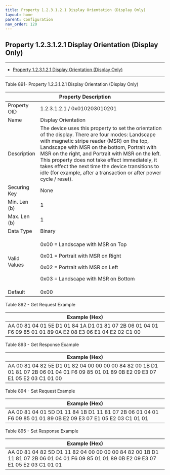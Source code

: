 ```yaml
---
title: Property 1.2.3.1.2.1 Display Orientation (Display Only)
layout: home
parent: Configuration
nav_order: 120
---
```


## Property 1.2.3.1.2.1 Display Orientation (Display Only)

---

- [Property 1.2.3.1.2.1 Display Orientation (Display Only)](#property-123121-display-orientation-display-only)

---


Table 891- Property 1.2.3.1.2.1 Display Orientation (Display Only)

<table>
<colgroup>
<col style="width: 14%" />
<col style="width: 85%" />
</colgroup>
<thead>
<tr>
<th colspan="2">Property Description</th>
</tr>
</thead>
<tbody>
<tr>
<td>Property OID</td>
<td>1.2.3.1.2.1 / 0x010203010201</td>
</tr>
<tr>
<td>Name</td>
<td>Display Orientation</td>
</tr>
<tr>
<td>Description</td>
<td>The device uses this property to set the orientation of the display.
There are four modes: Landscape with magnetic stripe reader (MSR) on the
top, Landscape with MSR on the bottom, Portrait with MSR on the right,
and Portrait with MSR on the left. This property does not take effect
immediately, it takes effect the next time the device transitions to
idle (for example, after a transaction or after power cycle /
reset).</td>
</tr>
<tr>
<td>Securing Key</td>
<td>None</td>
</tr>
<tr>
<td>Min. Len (b)</td>
<td>1</td>
</tr>
<tr>
<td>Max. Len (b)</td>
<td>1</td>
</tr>
<tr>
<td>Data Type</td>
<td>Binary</td>
</tr>
<tr>
<td>Valid Values</td>
<td><p>0x00 = Landscape with MSR on Top</p>
<p>0x01 = Portrait with MSR on Right</p>
<p>0x02 = Portrait with MSR on Left</p>
<p>0x03 = Landscape with MSR on Bottom</p></td>
</tr>
<tr>
<td>Default</td>
<td>0x00</td>
</tr>
</tbody>
</table>

Table 892 - Get Request Example

| Example (Hex) |
|----|
| AA 00 81 04 01 5E D1 01 84 1A D1 01 81 07 2B 06 01 04 01 F6 09 85 01 01 89 0A E2 08 E3 06 E1 04 E2 02 C1 00 |

Table 893 - Get Response Example

| Example (Hex) |
|----|
| AA 00 81 04 82 5E D1 01 82 04 00 00 00 00 84 82 00 1B D1 01 81 07 2B 06 01 04 01 F6 09 85 01 01 89 0B E2 09 E3 07 E1 05 E2 03 C1 01 00 |

Table 894 - Set Request Example

| Example (Hex) |
|----|
| AA 00 81 04 01 5D D1 11 84 1B D1 11 81 07 2B 06 01 04 01 F6 09 85 01 01 89 0B E2 09 E3 07 E1 05 E2 03 C1 01 01 |

Table 895 - Set Response Example

| Example (Hex) |
|----|
| AA 00 81 04 82 5D D1 11 82 04 00 00 00 00 84 82 00 1B D1 11 81 07 2B 06 01 04 01 F6 09 85 01 01 89 0B E2 09 E3 07 E1 05 E2 03 C1 01 01 |

##